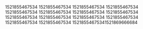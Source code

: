 1521855467534
1521855467534
1521855467534
1521855467534
1521855467534
1521855467534
1521855467534
1521855467534
1521855467534
1521855467534
1521855467534
1521855467534
1521855467534
1521855467534
15218554675341521869666684